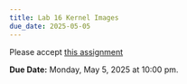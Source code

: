 ```yaml
---
title: Lab 16 Kernel Images
due_date: 2025-05-05
---
```


Please accept [this assignment](https://classroom.github.com/a/uHT5Dty0)

**Due Date:** Monday, May 5, 2025 at 10:00 pm.
